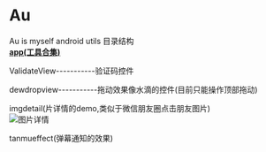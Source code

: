 # Au
Au is myself android utils
目录结构<br/>
**[app(工具合集)](https://github.com/waylen505/Au/tree/master/app/src/main/java/com/au/wxl/utils)**

ValidateView-----------验证码控件<br/>

dewdropview-----------拖动效果像水滴的控件(目前只能操作顶部拖动)<br/>

imgdetail(片详情的demo,类似于微信朋友圈点击朋友图片)<br/>
![图片详情](https://github.com/waylen505/Au/blob/master/imgdetail/screen/screen.gif)<br/>

tanmueffect(弹幕通知的效果)
